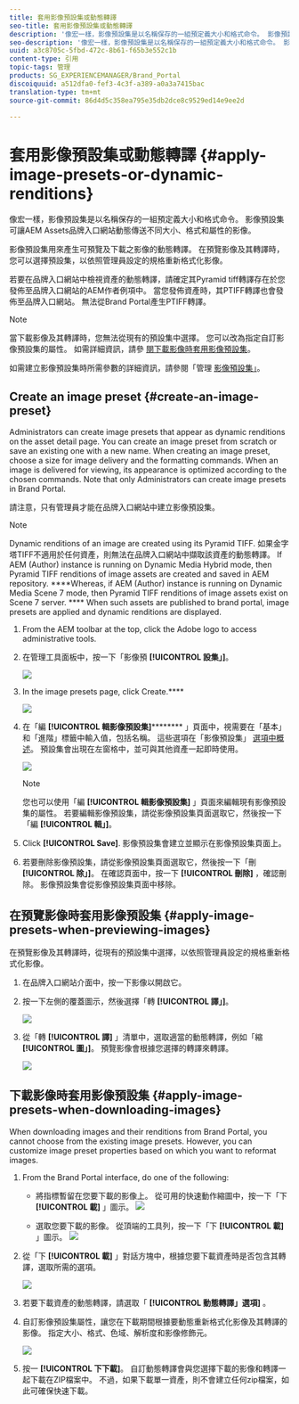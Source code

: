 ```yaml
---
title: 套用影像預設集或動態轉譯
seo-title: 套用影像預設集或動態轉譯
description: '像宏一樣，影像預設集是以名稱保存的一組預定義大小和格式命令。 影像預設集可讓AEM Assets品牌入口網站動態傳送不同大小、格式和屬性的影像。 '
seo-description: '像宏一樣，影像預設集是以名稱保存的一組預定義大小和格式命令。 影像預設集可讓AEM Assets品牌入口網站動態傳送不同大小、格式和屬性的影像。 '
uuid: a3c8705c-5fbd-472c-8b61-f65b3e552c1b
content-type: 引用
topic-tags: 管理
products: SG_EXPERIENCEMANAGER/Brand_Portal
discoiquuid: a512dfa0-fef3-4c3f-a389-a0a3a7415bac
translation-type: tm+mt
source-git-commit: 86d4d5c358ea795e35db2dce8c9529ed14e9ee2d

---
```



# 套用影像預設集或動態轉譯 {#apply-image-presets-or-dynamic-renditions}

像宏一樣，影像預設集是以名稱保存的一組預定義大小和格式命令。 影像預設集可讓AEM Assets品牌入口網站動態傳送不同大小、格式和屬性的影像。

影像預設集用來產生可預覽及下載之影像的動態轉譯。 在預覽影像及其轉譯時，您可以選擇預設集，以依照管理員設定的規格重新格式化影像。

若要在品牌入口網站中檢視資產的動態轉譯，請確定其Pyramid tiff轉譯存在於您發佈至品牌入口網站的AEM作者例項中。 當您發佈資產時，其PTIFF轉譯也會發佈至品牌入口網站。 無法從Brand Portal產生PTIFF轉譯。

>[!NOTE]
>
>當下載影像及其轉譯時，您無法從現有的預設集中選擇。 您可以改為指定自訂影像預設集的屬性。 如需詳細資訊，請參 [閱下載影像時套用影像預設集](../using/brand-portal-image-presets.md#main-pars-text-1403412644)。

如需建立影像預設集時所需參數的詳細資訊，請參閱「管理 [影像預設集」](https://docs.adobe.com/docs/en/AEM/6-0/administer/integration/dynamic-media/image-presets.html)。

## Create an image preset {#create-an-image-preset}

Administrators can create image presets that appear as dynamic renditions on the asset detail page. You can create an image preset from scratch or save an existing one with a new name. When creating an image preset, choose a size for image delivery and the formatting commands. When an image is delivered for viewing, its appearance is optimized according to the chosen commands.
Note that only Administrators can create image presets in Brand Portal.

請注意，只有管理員才能在品牌入口網站中建立影像預設集。

>[!NOTE]
>
>Dynamic renditions of an image are created using its Pyramid TIFF. 如果金字塔TIFF不適用於任何資產，則無法在品牌入口網站中擷取該資產的動態轉譯。
If AEM (Author) instance is running on Dynamic Media Hybrid mode, then Pyramid TIFF renditions of image assets are created and saved in AEM repository. ****Whereas, if AEM (Author) instance is running on Dynamic Media Scene 7 mode, then Pyramid TIFF renditions of image assets exist on Scene 7 server.
**** When such assets are published to brand portal, image presets are applied and dynamic renditions are displayed.

1. From the AEM toolbar at the top, click the Adobe logo to access administrative tools.

1. 在管理工具面板中，按一下「影像預 **[!UICONTROL 設集」]**。

   ![](assets/admin-tools-panel-4.png)

1. In the image presets page, click Create.****

   ![](assets/image_preset_homepage.png)

1. 在「編 **[!UICONTROL 輯影像預設集]********** 」頁面中，視需要在「基本」和「進階」標籤中輸入值，包括名稱。 這些選項在「影像預設集」 [選項中概述](https://docs.adobe.com/docs/en/AEM/6-0/administer/integration/dynamic-media/image-presets.html#Image%20preset%20options)。 預設集會出現在左窗格中，並可與其他資產一起即時使用。

   ![](assets/image_preset_create.png)

   >[!NOTE]
   >
   >您也可以使用「編 **[!UICONTROL 輯影像預設集]** 」頁面來編輯現有影像預設集的屬性。 若要編輯影像預設集，請從影像預設集頁面選取它，然後按一下「編 **[!UICONTROL 輯」]**。

1. Click **[!UICONTROL Save]**. 影像預設集會建立並顯示在影像預設集頁面上。
1. 若要刪除影像預設集，請從影像預設集頁面選取它，然後按一下「刪 **[!UICONTROL 除」]**。 在確認頁面中，按一下 **[!UICONTROL 刪除]** ，確認刪除。 影像預設集會從影像預設集頁面中移除。

## 在預覽影像時套用影像預設集 {#apply-image-presets-when-previewing-images}

在預覽影像及其轉譯時，從現有的預設集中選擇，以依照管理員設定的規格重新格式化影像。

1. 在品牌入口網站介面中，按一下影像以開啟它。
1. 按一下左側的覆蓋圖示，然後選擇「轉 **[!UICONTROL 譯」]**。

   ![](assets/image-preset-previewrenditions.png)

1. 從「轉 **[!UICONTROL 譯]** 」清單中，選取適當的動態轉譯，例如「縮 **[!UICONTROL 圖」]**。 預覽影像會根據您選擇的轉譯來轉譯。

   ![](assets/image-preset-previewrenditionthumbnail.png)

## 下載影像時套用影像預設集 {#apply-image-presets-when-downloading-images}

When downloading images and their renditions from Brand Portal, you cannot choose from the existing image presets. However, you can customize image preset properties based on which you want to reformat images.

1. From the Brand Portal interface, do one of the following:

   * 將指標暫留在您要下載的影像上。 從可用的快速動作縮圖中，按一下「下 **[!UICONTROL 載]** 」圖示。
   ![](assets/downloadsingleasset.png)

   * 選取您要下載的影像。 從頂端的工具列，按一下「下 **[!UICONTROL 載]** 」圖示。
   ![](assets/downloadassets.png)

1. 從「下 **[!UICONTROL 載]** 」對話方塊中，根據您要下載資產時是否包含其轉譯，選取所需的選項。

   ![](assets/donload-assets-dialog.png)

1. 若要下載資產的動態轉譯，請選取「 **[!UICONTROL 動態轉譯」選項]** 。
1. 自訂影像預設集屬性，讓您在下載期間根據要動態重新格式化影像及其轉譯的影像。 指定大小、格式、色域、解析度和影像修飾元。

   ![](assets/dynamicrenditions.png)

1. 按一 **[!UICONTROL 下下載]**。 自訂動態轉譯會與您選擇下載的影像和轉譯一起下載在ZIP檔案中。 不過，如果下載單一資產，則不會建立任何zip檔案，如此可確保快速下載。
